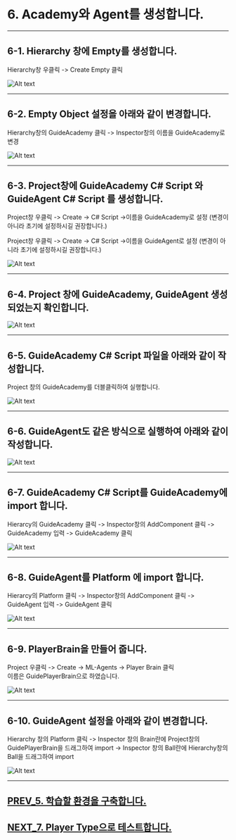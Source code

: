 # 6. Academy와 Agent를 생성합니다.
- - -

## 6-1. Hierarchy 창에 Empty를 생성합니다.

Hierarchy창 우클릭 -> Create Empty 클릭

![Alt text](/unity_ml_agents_tutorial/6.make_academy_and_agents/1.create_empty.png)
- - -

## 6-2. Empty Object 설정을 아래와 같이 변경합니다.

Hierarchy창의 GuideAcademy 클릭 -> Inspector창의 이름을 GuideAcademy로 변경

![Alt text](/unity_ml_agents_tutorial/6.make_academy_and_agents/2.create_guide_academy.png)
- - -

## 6-3. Project창에 GuideAcademy C# Script 와 GuideAgent C# Script 를 생성합니다.

Project창 우클릭 -> Create -> C# Script ->이름을 GuideAcademy로 설정 (변경이 아니라 초기에 설정하시길 권장합니다.)

Project창 우클릭 -> Create -> C# Script ->이름을 GuideAgent로 설정 (변경이 아니라 초기에 설정하시길 권장합니다.)

![Alt text](/unity_ml_agents_tutorial/6.make_academy_and_agents/3.create_Script.png)
- - -

## 6-4. Project 창에 GuideAcademy, GuideAgent 생성 되었는지 확인합니다.

![Alt text](/unity_ml_agents_tutorial/6.make_academy_and_agents/4.created_2Scripts.png)
- - -

## 6-5. GuideAcademy C# Script 파일을 아래와 같이 작성합니다.

Project 창의 GuideAcademy를 더블클릭하여 실행합니다.
 
![Alt text](/unity_ml_agents_tutorial/6.make_academy_and_agents/5.edit_Guide_Academy.png)
- - -

## 6-6. GuideAgent도 같은 방식으로 실행하여 아래와 같이 작성합니다.

![Alt text](/unity_ml_agents_tutorial/6.make_academy_and_agents/6.edit_Guide_Agent.png)
- - -

## 6-7. GuideAcademy C# Script를 GuideAcademy에 import 합니다.

Hierarcy의 GuideAcademy 클릭 -> Inspector창의 AddComponent 클릭 -> GuideAcademy 입력 -> GuideAcademy 클릭

![Alt text](/unity_ml_agents_tutorial/6.make_academy_and_agents/7.import_Guide_Academy.png)
- - -

## 6-8. GuideAgent를 Platform 에 import 합니다.

Hierarcy의 Platform 클릭 -> Inspector창의 AddComponent 클릭 -> GuideAgent 입력 -> GuideAgent 클릭

![Alt text](/unity_ml_agents_tutorial/6.make_academy_and_agents/8.import_Guide_Agent.png)
- - -

## 6-9. PlayerBrain을 만들어 줍니다.

Project 우클릭 -> Create -> ML-Agents -> Player Brain 클릭  
이름은 GuidePlayerBrain으로 하였습니다.

![Alt text](/unity_ml_agents_tutorial/6.make_academy_and_agents/9.Make_PlayerBrain.png)
- - -

## 6-10. GuideAgent 설정을 아래와 같이 변경합니다.

Hierarchy 창의 Platform 클릭 -> Inspector 창의 Brain란에 Project창의 GuidePlayerBrain을 드래그하여 import -> Inspector 창의 Ball란에 Hierarchy창의 Ball을 드래그하여 import

![Alt text](/unity_ml_agents_tutorial/6.make_academy_and_agents/13.set_Guide_Agent.png)
- - -

## [PREV_5. 학습할 환경을 구축합니다.](https://github.com/hyunho1027/Unity_ML_Agents_Tutorial/tree/master/unity_ml_agents_tutorial/5.make_env)

## [NEXT_7. Player Type으로 테스트합니다.](https://github.com/hyunho1027/Unity_ML_Agents_Tutorial/tree/master/unity_ml_agents_tutorial/7.test_player_mode)

